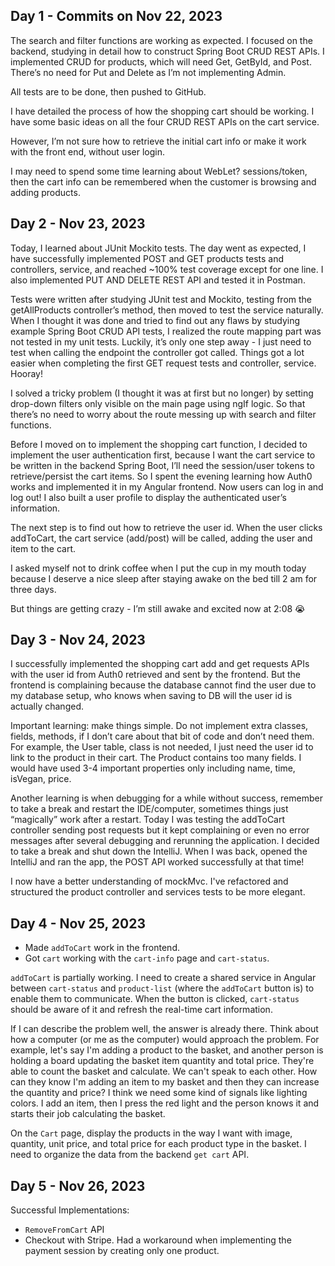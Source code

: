 ## Day 1 - Commits on Nov 22, 2023

The search and filter functions are working as expected. I focused on the backend, studying in detail how to construct Spring Boot CRUD REST APIs. I implemented CRUD for products, which will need Get, GetById, and Post. There’s no need for Put and Delete as I’m not implementing Admin.

All tests are to be done, then pushed to GitHub.

I have detailed the process of how the shopping cart should be working. I have some basic ideas on all the four CRUD REST APIs on the cart service.

However, I’m not sure how to retrieve the initial cart info or make it work with the front end, without user login.

I may need to spend some time learning about WebLet? sessions/token, then the cart info can be remembered when the customer is browsing and adding products.

## Day 2 - Nov 23, 2023

Today, I learned about JUnit Mockito tests. The day went as expected, I have successfully implemented POST and GET products tests and controllers, service, and reached ~100% test coverage except for one line. I also implemented PUT AND DELETE REST API and tested it in Postman.

Tests were written after studying JUnit test and Mockito, testing from the getAllProducts controller’s method, then moved to test the service naturally. When I thought it was done and tried to find out any flaws by studying example Spring Boot CRUD API tests, I realized the route mapping part was not tested in my unit tests. Luckily, it’s only one step away - I just need to test when calling the endpoint the controller got called. Things got a lot easier when completing the first GET request tests and controller, service. Hooray!

I solved a tricky problem (I thought it was at first but no longer) by setting drop-down filters only visible on the main page using ngIf logic. So that there’s no need to worry about the route messing up with search and filter functions.

Before I moved on to implement the shopping cart function, I decided to implement the user authentication first, because I want the cart service to be written in the backend Spring Boot, I’ll need the session/user tokens to retrieve/persist the cart items. So I spent the evening learning how Auth0 works and implemented it in my Angular frontend. Now users can log in and log out! I also built a user profile to display the authenticated user’s information.

The next step is to find out how to retrieve the user id. When the user clicks addToCart, the cart service (add/post) will be called, adding the user and item to the cart.

I asked myself not to drink coffee when I put the cup in my mouth today because I deserve a nice sleep after staying awake on the bed till 2 am for three days.

But things are getting crazy - I’m still awake and excited now at 2:08 😭

## Day 3 - Nov 24, 2023

I successfully implemented the shopping cart add and get requests APIs with the user id from Auth0 retrieved and sent by the frontend. But the frontend is complaining because the database cannot find the user due to my database setup, who knows when saving to DB will the user id is actually changed.

Important learning: make things simple. Do not implement extra classes, fields, methods, if I don’t care about that bit of code and don’t need them. For example, the User table, class is not needed, I just need the user id to link to the product in their cart. The Product contains too many fields. I would have used 3-4 important properties only including name, time, isVegan, price.

Another learning is when debugging for a while without success, remember to take a break and restart the IDE/computer, sometimes things just “magically” work after a restart. Today I was testing the addToCart controller sending post requests but it kept complaining or even no error messages after several debugging and rerunning the application. I decided to take a break and shut down the IntelliJ. When I was back, opened the IntelliJ and ran the app, the POST API worked successfully at that time!

I now have a better understanding of mockMvc. I've refactored and structured the product controller and services tests to be more elegant.

## Day 4 - Nov 25, 2023

- Made `addToCart` work in the frontend.
- Got `cart` working with the `cart-info` page and `cart-status`.

`addToCart` is partially working. I need to create a shared service in Angular between `cart-status` and `product-list` (where the `addToCart` button is) to enable them to communicate. When the button is clicked, `cart-status` should be aware of it and refresh the real-time cart information.

If I can describe the problem well, the answer is already there. Think about how a computer (or me as the computer) would approach the problem. For example, let's say I'm adding a product to the basket, and another person is holding a board updating the basket item quantity and total price. They're able to count the basket and calculate. We can't speak to each other. How can they know I'm adding an item to my basket and then they can increase the quantity and price? 
I think we need some kind of signals like lighting colors. I add an item, then I press the red light and the person knows it and starts their job calculating the basket. 

On the `Cart` page, display the products in the way I want with image, quantity, unit price, and total price for each product type in the basket. I need to organize the data from the backend `get cart` API. 

## Day 5 - Nov 26, 2023
 
Successful Implementations: 
- `RemoveFromCart` API
- Checkout with Stripe. Had a workaround when implementing the payment session by creating only one product.
